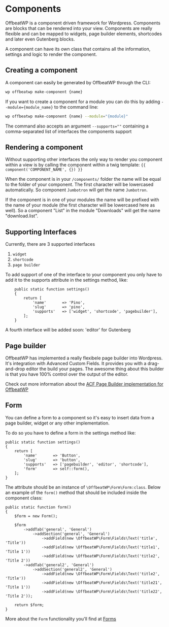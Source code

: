 # Components

OffbeatWP is a component driven framework for Wordpress. Components are blocks that can be rendered into your view. Components are really flexible and can be mapped to widgets, page builder elements, shortcodes and later even Gutenberg blocks.

A component can have its own class that contains all the information, settings and logic to render the component. 

## Creating a component

A component can easily be generated by OffbeatWP through the CLI:

```bash
wp offbeatwp make-component {name}
```

If you want to create a component for a module you can do this by adding `--module={module_name}` to the command line:

```bash
wp offbeatwp make-component {name} --module="{module}"
```

The command also accepts an argument `--supports=""` containing a comma-separated list of interfaces the components support

## Rendering a component

Without supporting other interfaces the only way to render you component within a view is by calling the component within a twig template:
`{{ component('COMPONENT_NAME', {}) }}`

When the component is in your `/components/` folder the name will be equal to the folder of your component. The first character will be lowercased automatically. So component `Jumbotron` will get the name `Jumbotron`.

If the component is in one of your modules the name will be prefixed with the name of your module (the first character will be lowercased here as well). So a component "List" in the module "Downloads" will get the name "download.list".

## Supporting Interfaces
Currently, there are 3 supported interfaces

1. `widget`
2. `shortcode`
3. `page builder`

To add support of one of the interface to your component you only have to add it to the supports attribute in the settings method, like: 

```
    public static function settings()
    {
        return [
            'name'       => 'Pino',
            'slug'       => 'pino',
            'supports'   => ['widget', 'shortcode', 'pagebuilder'],
        ];
    }
```

A fourth interface will be added soon: 'editor' for Gutenberg

## Page builder

OffbeatWP has implemented a really flexibele page builder into Wordpress. It's integration with Advanced Custom Fields. It provides you with a drag-and-drop editor the build your pages. The awesome thing about this builder is that you have 100% control over the output of the editor.

Check out more information about the [ACF Page Builder implementation for OffbeatWP](https://github.com/offbeatwp/acf-layout)

## Form

You can define a form to a component so it's easy to insert data from a page builder, widget or any other implementation. 

To do so you have to define a form in the settings method like:

```
public static function settings()
{
    return [
        'name'       => 'Button',
        'slug'       => 'button',
        'supports'   => ['pagebuilder', 'editor', 'shortcode'],
        'form'       => self::form(),
    ];
}
```

The attribute should be an instance of `\OffbeatWP\Form\Form:class`. Below an example of the `form()` method that should be included inside the component class:

```
public static function form()
{
    $form = new Form();

    $form
        ->addTab('general', 'General')
            ->addSection('general', 'General')
                ->addField(new \OffbeatWP\Form\Fields\Text('title', 'Title'))
                ->addField(new \OffbeatWP\Form\Fields\Text('title1', 'Title 1'))
                ->addField(new \OffbeatWP\Form\Fields\Text('title2', 'Title 2'))
        ->addTab('general2', 'General')
            ->addSection('general2', 'General')
                ->addField(new \OffbeatWP\Form\Fields\Text('title2', 'Title'))
                ->addField(new \OffbeatWP\Form\Fields\Text('title21', 'Title 1'))
                ->addField(new \OffbeatWP\Form\Fields\Text('title22', 'Title 2'));

    return $form;
}
```

More about the `Form` functionality you'll find at [Forms](basics__forms.md)



